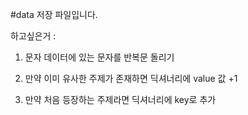 #data 저장 파일입니다.

하고싶은거 : 

1. 문자 데이터에 있는 문자를 반복문 돌리기

2. 만약 이미 유사한 주제가 존재하면 딕셔너리에 value 값 +1

3. 만약 처음 등장하는 주제라면 딕셔너리에 key로 추가
